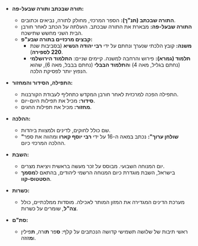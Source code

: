 - **תורה שבכתב ותורה שבעל-פה:**

  - **התורה שבכתב (תנ"ך):** הספר המרכזי, מחולק לתורה, נביאים וכתובים.
  - **התורה שבעל-פה:** מבארת את התורה שבכתב. הועלתה על הכתב לאחר חורבן הבית השני מחשש שתישכח.
  - **קבצים מרכזיים בתורה שבע"פ:**
    - **משנה:** קובץ הלכתי שנערך ונחתם על ידי **רבי יהודה הנשיא** (בסביבות שנת **220 לספירה**).
    - **תלמוד (גמרא):** פירוש והרחבה למשנה. קיימים שניים: **התלמוד הירושלמי** (נחתם בגליל, מאה 4) ו**התלמוד הבבלי** (נחתם בבבל, מאה 6), שהוא הנפוץ יותר לפסיקת הלכה.

- **התפילה, הסידור והמחזור:**

  - התפילה הפכה למרכזית לאחר חורבן המקדש כתחליף לעבודת הקורבנות.
  - **סידור:** מכיל את תפילות היום-יום.
  - **מחזור:** מכיל את תפילות החגים.

- **ההלכה:**

  - שם כולל לחוקים, לדינים ולמצוות ביהדות.
  - **"שולחן ערוך":** נכתב במאה ה-16 על ידי **רבי יוסף קארו** ומהווה את ספר ההלכה המרכזי כיום.

- **השבת:**

  - יום המנוחה השבועי. מבוסס על זכר מעשה בראשית ויציאת מצרים.
  - בישראל, השבת מוגדרת כיום המנוחה הרשמי ליהודים, בהתאם ל**מסמך הסטטוס-קוו**.

- **כשרות:**

  - מערכת הדינים המגדירה את המזון המותר לאכילה. מוסדות ממלכתיים, כולל **צה"ל**, שומרים על כשרות.

- **סת"ם:**
  - ראשי תיבות של שלושה תשמישי קדושה הנכתבים על קלף: **ס**פר **ת**ורה, **ת**פילין ו**מ**זוזה.
